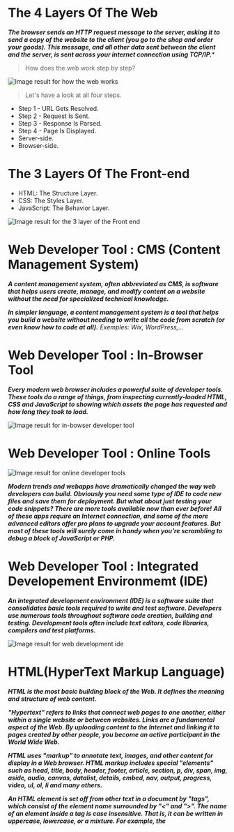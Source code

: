 # The 4 Layers Of The Web
***The browser sends an HTTP request message to the server, asking it to send a copy of the website to the client (you go to the shop and order your goods). This message, and all other data sent between the client and the server, is sent across your internet connection using TCP/IP.****

> How does the web work step by step?

![Image result for how the web works](https://res.cloudinary.com/academind-gmbh/image/upload/f_auto,q_auto:eco/dpr_2.0,w_400,c_limit,g_center/v1/academind.com/content/tutorials/how-the-web-works/how-the-web-works-big-picture)

> Let's have a look at all four steps.
- Step 1 - URL Gets Resolved.
- Step 2 - Request Is Sent.
- Step 3 - Response Is Parsed.
- Step 4 - Page Is Displayed.
- Server-side.
- Browser-side.

# The 3 Layers Of The Front-end
- HTML: The Structure Layer.
- CSS: The Styles Layer.
- JavaScript: The Behavior Layer.

![Image result for the 3 layer of the Front end](https://miro.medium.com/max/1400/1*xPzUFLBLfZ4AqXTPaK9B1g.jpeg)

# Web Developer Tool : CMS (Content Management System)
***A content management system, often abbreviated as CMS, is software that helps users create, manage, and modify content on a website without the need for specialized technical knowledge.***

***In simpler language, a content management system is a tool that helps you build a website without needing to write all the code from scratch (or even know how to code at all).***
*Exemples: Wix, WordPress,...*

# Web Developer Tool : In-Browser Tool
***Every modern web browser includes a powerful suite of developer tools. These tools do a range of things, from inspecting currently-loaded HTML, CSS and JavaScript to showing which assets the page has requested and how long they took to load.***

![Image result for in-bowser developer tool](https://developer.mozilla.org/en-US/docs/Learn/Common_questions/What_are_browser_developer_tools/devtools_63_inspector.png)

# Web Developer Tool : Online Tools

![Image result for online developer tools](https://www.turing.com/blog/wp-content/uploads/2022/01/Tools-for-testing.jpg)

***Modern trends and webapps have dramatically changed the way web developers can build. Obviously you need some type of IDE to code new files and save them for deployment. But what about just testing your code snippets? There are more tools available now than ever before!***
***All of these apps require an Internet connection, and some of the more advanced editors offer pro plans to upgrade your account features. But most of these tools will surely come in handy when you’re scrambling to debug a block of JavaScript or PHP.***

# Web Developer Tool : Integrated Developement Environmemt (IDE)
***An integrated development environment (IDE) is a software suite that consolidates basic tools required to write and test software. Developers use numerous tools throughout software code creation, building and testing. Development tools often include text editors, code libraries, compilers and test platforms.***

![Image result for web development ide](https://miro.medium.com/max/1400/1*hCOOFW4sQi1jz7-2u1sJGQ.png)

# HTML(HyperText Markup Language)
***HTML is the most basic building block of the Web. It defines the meaning and structure of web content.***

***"Hypertext" refers to links that connect web pages to one another, either within a single website or between websites. Links are a fundamental aspect of the Web. By uploading content to the Internet and linking it to pages created by other people, you become an active participant in the World Wide Web.***

***HTML uses "markup" to annotate text, images, and other content for display in a Web browser. HTML markup includes special "elements" such as head, title, body, header, footer, article, section, p, div, span, img, aside, audio, canvas, datalist, details, embed, nav, output, progress, video, ul, ol, li and many others.***
  
***An HTML element is set off from other text in a document by "tags", which consist of the element name surrounded by "<" and ">". The name of an element inside a tag is case insensitive. That is, it can be written in uppercase, lowercase, or a mixture. For example, the <title> tag can be written as <Title>, <TITLE>, or in any other way. However, the convention and recommended practice is to write tags in lowercase.***

## Document Type Definition (DTD)
***a DTD defines the structure and the legal elements and attributes of an XML document.***
  
  >How to translate HTML code to a page
  
- Strict
- Transional
- Frameset
  
## Head: The Document Metadata (Header) element
***The <head> HTML element contains machine-readable information (metadata) about the document, like its title, scripts, and style sheets.***

***In HTML, the doctype is the required "!DOCTYPE html" preamble found at the top of all documents. Its sole purpose is to prevent a browser from switching into so-called "quirks mode" when rendering a document; that is, the "!DOCTYPE html" doctype ensures that the browser makes a best-effort attempt at following the relevant specifications, rather than using a different rendering mode that is incompatible with some specifications.***
  
*Exemple*
  
```html
<!doctype html>
<html>
  <head>
    <meta charset="UTF-8">
    <link rel="stylesheet" href="styles.css">
    <title>Document title</title>
  </head>
</html>
```

### Definition and Usage
  
- The meta tag defines metadata about an HTML document. Metadata is data (information) about data.
- meta tags always go inside the <head> element, and are typically used to specify character set, page description, keywords, author of the document, and viewport settings.
- Metadata will not be displayed on the page, but is machine parsable.
- Metadata is used by browsers (how to display content or reload page), search engines (keywords), and other web services.
- There is a method to let web designers take control over the viewport (the user's visible area of a web page), through the <meta> tag (See "Setting The Viewport" example below).
- The link tag defines the relationship between the current document and an external resource.
- The link tag is most often used to link to external style sheets or to add a favicon to your website.
- The link element is an empty element, it contains attributes only.
- The title tag defines the title of the document. The title must be text-only, and it is shown in the browser's title bar or in the page's tab.
- The title tag is required in HTML documents!
- The contents of a page title is very important for search engine optimization (SEO)! The page title is used by search engine algorithms to decide the order when listing pages in search result.
  
## Body: The Document (Body) element
***The body HTML element represents the content of an HTML document,such as headings, paragraphs, images, hyperlinks, tables, lists, etc. There can be only one body element in a document.***

```html
<html>
  <head>
    <title>Document title</title>
  </head>
  <body>
    <h1>This is a heading</h1>
    <p>This is a paragraph.</p>
  </body>
</html>
```
